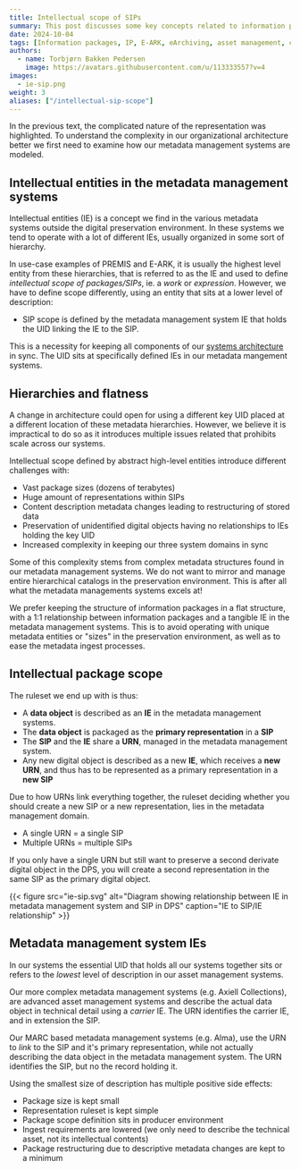 ```yaml
---
title: Intellectual scope of SIPs
summary: This post discusses some key concepts related to information package scope and the eArchviving standards and specifications
date: 2024-10-04
tags: [Information packages, IP, E-ARK, eArchiving, asset management, cataloging]
authors: 
  - name: Torbjørn Bakken Pedersen
    image: https://avatars.githubusercontent.com/u/113333557?v=4
images: 
  - ie-sip.png
weight: 3
aliases: ["/intellectual-sip-scope"]
---
```


In the previous text, the complicated nature of the representation was highlighted.
To understand the complexity in our organizational architecture better we first need to examine how our metadata management systems are modeled.

## Intellectual entities in the metadata management systems
Intellectual entities (IE) is a concept we find in the various metadata systems outside the digital preservation environment. 
In these systems we tend to operate with a lot of different IEs, usually organized in some sort of hierarchy.

In use-case examples of PREMIS and E-ARK, it is usually the highest level entity from these hierarchies, that is referred to as the IE and used to define *intellectual scope of packages/SIPs*, ie. a *work* or *expression*.
However, we have to define scope differently, using an entity that sits at a lower level of description: 

- SIP scope is defined by the metadata management system IE that holds the UID linking the IE to the SIP.

This is a necessity for keeping all components of our [systems architecture](/systems-architecture) in sync.
The UID sits at specifically defined IEs in our metadata mangement systems.

## Hierarchies and flatness
A change in architecture could open for using a different key UID placed at a different location of these metadata hierarchies.
However, we believe it is impractical to do so as it introduces multiple issues related that prohibits scale across our systems.

Intellectual scope defined by abstract high-level entities introduce different challenges with:
- Vast package sizes (dozens of terabytes)
- Huge amount of representations within SIPs
- Content description metadata changes leading to restructuring of stored data
- Preservation of unidentified digital objects having no relationships to IEs holding the key UID
- Increased complexity in keeping our three system domains in sync

Some of this complexity stems from complex metadata structures found in our metadata management systems.
We do not want to mirror and manage entire hierarchical catalogs in the preservation environment. This is after all what the metadata managements systems excels at!

We prefer keeping the structure of information packages in a flat structure, with a 1:1 relationship between information packages and a tangible IE in the metadata management systems.
This is to avoid operating with unique metadata entities or "sizes" in the preservation environment, as well as to ease the metadata ingest processes.

## Intellectual package scope
The ruleset we end up with is thus:

- A **data object** is described as an **IE** in the metadata management systems.
- The **data object** is packaged as the **primary representation** in a **SIP**
- The **SIP** and the **IE** share a **URN**, managed in the metadata management system.
- Any new digital object is described as a new **IE**, which receives a **new URN**, and thus has to be represented as a primary representation in a **new SIP**

Due to how URNs link everything together, the ruleset deciding whether you should create a new SIP or a new representation, lies in the metadata management domain.
- A single URN = a single SIP
- Multiple URNs = multiple SIPs

If you only have a single URN but still want to preserve a second derivate digital object in the DPS, you will create a second representation in the same SIP as the primary digital object.

{{< figure src="ie-sip.svg" alt="Diagram showing relationship between IE in metadata management system and SIP in DPS" caption="IE to SIP/IE relationship" >}}

## Metadata management system IEs
In our systems the essential UID that holds all our systems together sits or refers to the *lowest* level of description in our asset management systems.

Our more complex metadata management systems (e.g. Axiell Collections), are advanced asset management systems and describe the actual data object in technical detail using a *carrier* IE. The URN identifies the carrier IE, and in extension the SIP.

Our MARC based metadata management systems (e.g. Alma), use the URN to *link* to the SIP and it's primary representation, while not actually describing the data object in the metadata management system. The URN identifies the SIP, but no the record holding it.

Using the smallest size of description has multiple positive side effects:
- Package size is kept small
- Representation ruleset is kept simple
- Package scope definition sits in producer environment
- Ingest requirements are lowered (we only need to describe the technical asset, not its intellectual contents)
- Package restructuring due to descriptive metadata changes are kept to a minimum



